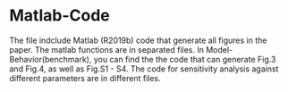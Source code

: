 # Matlab-Code

The file indclude Matlab (R2019b) code that generate all figures in the paper. The matlab functions are in separated files. 
In Model-Behavior(benchmark), you can find the the code that can generate Fig.3 and Fig.4, as well as Fig.S1 - S4. 
The code for sensitivity analysis against different parameters are in different files.
